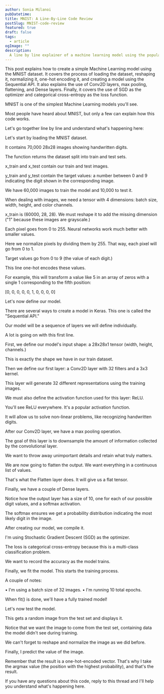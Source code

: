 ```yaml
---
author: Sonia Milanoi
pubDatetime: 
title: MNIST: A Line-By-Line Code Review
postSlug: MNIST-code-review
featured: true
draft: false
tags:
  - article
ogImage: ""
description:
  A line by line explainer of a machine learning model using the popular MNIST dataset
---
```


This post explains how to create a simple Machine Learning model using the MNIST dataset. It covers the process of loading the dataset, reshaping it, normalizing it, one-hot encoding it, and creating a model using the Sequential API. It also explains the use of Conv2D layers, max pooling, flattening, and Dense layers. Finally, it covers the use of SGD as the optimizer and categorical cross-entropy as the loss function.


MNIST is one of the simplest Machine Learning models you'll see.

Most people have heard about MNIST, but only a few can explain how this code works.

Let's go together line by line and understand what's happening here: 


Let's start by loading the MNIST dataset.

It contains 70,000 28x28 images showing handwritten digits.

The function returns the dataset split into train and test sets. 



x_train and x_test contain our train and test images.

y_train and y_test contain the target values: a number between 0 and 9 indicating the digit shown in the corresponding image.

We have 60,000 images to train the model and 10,000 to test it. 

When dealing with images, we need a tensor with 4 dimensions: batch size, width, height, and color channels.

x_train is (60000, 28, 28). We must reshape it to add the missing dimension ("1" because these images are grayscale.) 



Each pixel goes from 0 to 255. Neural networks work much better with smaller values.

Here we normalize pixels by dividing them by 255. That way, each pixel will go from 0 to 1. 



Target values go from 0 to 9 (the value of each digit.)

This line one-hot encodes these values.

For example, this will transform a value like 5 in an array of zeros with a single 1 corresponding to the fifth position:

[0, 0, 0, 0, 0, 1, 0, 0, 0, 0] 



Let's now define our model.

There are several ways to create a model in Keras. This one is called the "Sequential API."

Our model will be a sequence of layers we will define individually. 



A lot is going on with this first line.

First, we define our model's input shape: a 28x28x1 tensor (width, height, channels.)

This is exactly the shape we have in our train dataset. 



Then we define our first layer: a Conv2D layer with 32 filters and a 3x3 kernel.

This layer will generate 32 different representations using the training images. 



We must also define the activation function used for this layer: ReLU.

You'll see ReLU everywhere. It's a popular activation function.

It will allow us to solve non-linear problems, like recognizing handwritten digits. 



After our Conv2D layer, we have a max pooling operation.

The goal of this layer is to downsample the amount of information collected by the convolutional layer.

We want to throw away unimportant details and retain what truly matters. 



We are now going to flatten the output. We want everything in a continuous list of values.

That's what the Flatten layer does. It will give us a flat tensor. 



Finally, we have a couple of Dense layers.

Notice how the output layer has a size of 10, one for each of our possible digit values, and a softmax activation.

The softmax ensures we get a probability distribution indicating the most likely digit in the image. 



After creating our model, we compile it.

I'm using Stochastic Gradient Descent (SGD) as the optimizer.

The loss is categorical cross-entropy because this is a multi-class classification problem.

We want to record the accuracy as the model trains. 



Finally, we fit the model. This starts the training process.

A couple of notes:

• I'm using a batch size of 32 images.
• I'm running 10 total epochs.

When fit() is done, we'll have a fully trained model! 



Let's now test the model.

This gets a random image from the test set and displays it.

Notice that we want the image to come from the test set, containing data the model didn't see during training. 



We can't forget to reshape and normalize the image as we did before. 



Finally, I predict the value of the image.

Remember that the result is a one-hot-encoded vector. That's why I take the argmax value (the position with the highest probability), and that's the result. 



If you have any questions about this code, reply to this thread and I'll help you understand what's happening here.
